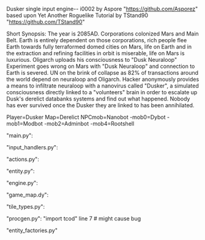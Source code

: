 Dusker single input engine-- i0002
by Aspore "https://github.com/Asporez"
based upon Yet Another Roguelike Tutorial by TStand90 "https://github.com/TStand90"

Short Synopsis: The year is 2085AD. Corporations colonized Mars and Main Belt. Earth is entirely dependent on those corporations, rich people flee Earth towards fully terraformed domed cities on Mars, life on Earth and in the extraction and refining facilities in orbit is miserable, life on Mars is luxurious. Oligarch uploads his consciousness to "Dusk Neuraloop" Experiment goes wrong on Mars with "Dusk Neuraloop" and connection to Earth is severed. UN on the brink of collapse as 82% of transactions around the world depend on neuraloop and Oligarch. Hacker anonymously provides a means to infiltrate neuraloop with a nanovirus called "Dusker", a simulated consciousness directly linked to a "volunteers" brain in order to escalate up Dusk's derelict databanks systems and find out what happened. Nobody has ever survived once the Dusker they are linked to has been annihilated.

Player=Dusker
Map=Derelict
NPCmob=Nanobot
    -mob0=Dybot
    -mob1=Modbot
    -mob2=Adminbot
    -mob4=Rootshell

"main.py":

"input_handlers.py":

"actions.py":

"entity.py":

"engine.py":

"game_map.dy":

"tile_types.py":

"procgen.py":
"import tcod" line 7 # might cause bug

"entity_factories.py"